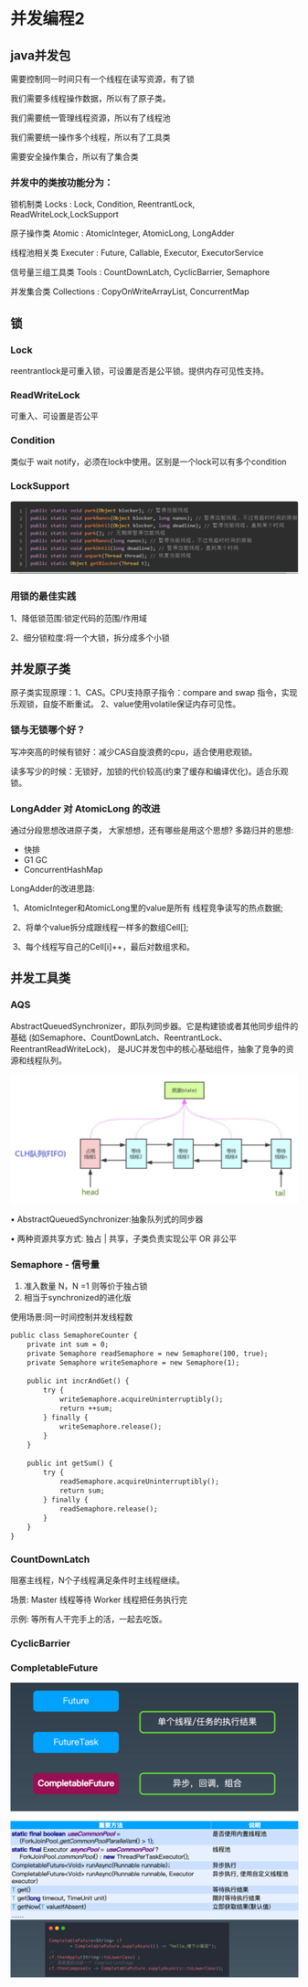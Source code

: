 # 并发编程2

## java并发包

需要控制同一时间只有一个线程在读写资源，有了锁

我们需要多线程操作数据，所以有了原子类。

我们需要统一管理线程资源，所以有了线程池

我们需要统一操作多个线程，所以有了工具类

需要安全操作集合，所以有了集合类

### 并发中的类按功能分为：

锁机制类 Locks : Lock, Condition, ReentrantLock, ReadWriteLock,LockSupport 

原子操作类 Atomic : AtomicInteger, AtomicLong, LongAdder

线程池相关类 Executer : Future, Callable, Executor, ExecutorService 

信号量三组工具类 Tools : CountDownLatch, CyclicBarrier, Semaphore 

并发集合类 Collections : CopyOnWriteArrayList, ConcurrentMap

## 锁

### Lock

reentrantlock是可重入锁，可设置是否是公平锁。提供内存可见性支持。

### ReadWriteLock

可重入、可设置是否公平

### Condition

类似于 wait notify，必须在lock中使用。区别是一个lock可以有多个condition

### LockSupport

![image-20210228165327688](image/image-20210228165327688.png)

### 用锁的最佳实践

1、降低锁范围:锁定代码的范围/作用域 

2、细分锁粒度:将一个大锁，拆分成多个小锁

## 并发原子类

原子类实现原理：1、CAS。CPU支持原子指令：compare and swap 指令，实现乐观锁，自旋不断重试。 2、value使用volatile保证内存可见性。

### 锁与无锁哪个好？

写冲突高的时候有锁好：减少CAS自旋浪费的cpu，适合使用悲观锁。

读多写少的时候：无锁好，加锁的代价较高(约束了缓存和编译优化)。适合乐观锁。

### LongAdder 对 AtomicLong 的改进

通过分段思想改进原子类， 大家想想，还有哪些是用这个思想?
多路归并的思想:

- 快排
- G1 GC
- ConcurrentHashMap

LongAdder的改进思路: 

​	1、AtomicInteger和AtomicLong里的value是所有 线程竞争读写的热点数据; 

​	2、将单个value拆分成跟线程一样多的数组Cell[]; 

​	3、每个线程写自己的Cell[i]++，最后对数组求和。

## 并发工具类

### AQS

AbstractQueuedSynchronizer，即队列同步器。它是构建锁或者其他同步组件的基础 (如Semaphore、CountDownLatch、ReentrantLock、ReentrantReadWriteLock)， 是JUC并发包中的核心基础组件，抽象了竞争的资源和线程队列。

![image-20210228211634000](image/image-20210228211634000.png)

• AbstractQueuedSynchronizer:抽象队列式的同步器

• 两种资源共享方式: 独占 | 共享，子类负责实现公平 OR 非公平

### Semaphore - 信号量

1. 准入数量 N，N =1 则等价于独占锁 
2. 相当于synchronized的进化版

使用场景:同一时间控制并发线程数

```
public class SemaphoreCounter {
    private int sum = 0;
    private Semaphore readSemaphore = new Semaphore(100, true);
    private Semaphore writeSemaphore = new Semaphore(1);

    public int incrAndGet() {
        try {
            writeSemaphore.acquireUninterruptibly();
            return ++sum;
        } finally {
            writeSemaphore.release();
        }
    }

    public int getSum() {
        try {
            readSemaphore.acquireUninterruptibly();
            return sum;
        } finally {
            readSemaphore.release();
        }
    }
}
```

### CountDownLatch

阻塞主线程，N个子线程满足条件时主线程继续。 

场景: Master 线程等待 Worker 线程把任务执行完 

示例: 等所有人干完手上的活，一起去吃饭。

### CyclicBarrier



### CompletableFuture

![image-20210228220202055](image/image-20210228220202055.png)

![image-20210228220215863](image/image-20210228220215863.png)

